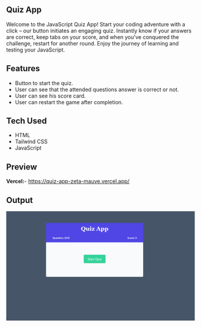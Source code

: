
## Quiz App

Welcome to the JavaScript Quiz App! Start your coding adventure with a click – our button initiates an engaging quiz. Instantly know if your answers are correct, keep tabs on your score, and when you've conquered the challenge, restart for another round. Enjoy the journey of learning and testing your JavaScript.

## Features

- Button to start the quiz.
- User can see that the attended questions answer is correct or not.
- User can see his score card.
- User can restart the game after completion.

## Tech Used

- HTML
- Tailwind CSS
- JavaScript

## Preview

**Vercel:**- https://quiz-app-zeta-mauve.vercel.app/

## Output

![final output](/final_output.png)
